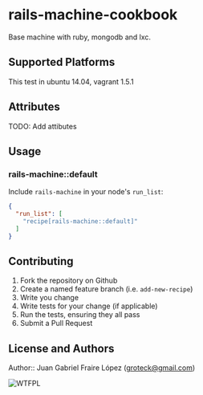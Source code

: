 # rails-machine-cookbook

Base machine with ruby, mongodb and lxc.

## Supported Platforms

This test in ubuntu 14.04, vagrant 1.5.1

## Attributes

TODO: Add attibutes

## Usage

### rails-machine::default

Include `rails-machine` in your node's `run_list`:

```json
{
  "run_list": [
    "recipe[rails-machine::default]"
  ]
}
```

## Contributing

1. Fork the repository on Github
2. Create a named feature branch (i.e. `add-new-recipe`)
3. Write you change
4. Write tests for your change (if applicable)
5. Run the tests, ensuring they all pass
6. Submit a Pull Request

## License and Authors

Author:: Juan Gabriel Fraire López (groteck@gmail.com)

![WTFPL](http://upload.wikimedia.org/wikipedia/commons/0/0a/WTFPL_badge.svg)
